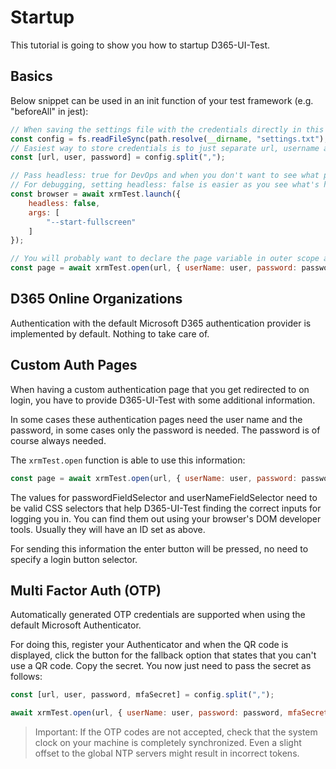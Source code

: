 # Startup
This tutorial is going to show you how to startup D365-UI-Test.

## Basics
Below snippet can be used in an init function of your test framework (e.g. "beforeAll" in jest):

```javascript
// When saving the settings file with the credentials directly in this directory, be sure to exclude it using .gitignore
const config = fs.readFileSync(path.resolve(__dirname, "settings.txt"), {encoding: "utf-8"});
// Easiest way to store credentials is to just separate url, username and password by comma in the file
const [url, user, password] = config.split(",");

// Pass headless: true for DevOps and when you don't want to see what playwright is doing.
// For debugging, setting headless: false is easier as you see what's happening
const browser = await xrmTest.launch({
    headless: false,
    args: [
        "--start-fullscreen"
    ]
});

// You will probably want to declare the page variable in outer scope as you might need to access it for implementing your own interactions with playwright.
const page = await xrmTest.open(url, { userName: user, password: password });
```

## D365 Online Organizations
Authentication with the default Microsoft D365 authentication provider is implemented by default. Nothing to take care of.

## Custom Auth Pages
When having a custom authentication page that you get redirected to on login, you have to provide D365-UI-Test with some additional information.

In some cases these authentication pages need the user name and the password, in some cases only the password is needed. The password is of course always needed.

The `xrmTest.open` function is able to use this information:

```javascript
const page = await xrmTest.open(url, { userName: user, password: password, passwordFieldSelector: "#password_input", userNameFieldSelector: "#userName_input" });
```

The values for passwordFieldSelector and userNameFieldSelector need to be valid CSS selectors that help D365-UI-Test finding the correct inputs for logging you in.
You can find them out using your browser's DOM developer tools. Usually they will have an ID set as above.

For sending this information the enter button will be pressed, no need to specify a login button selector.

## Multi Factor Auth (OTP)
Automatically generated OTP credentials are supported when using the default Microsoft Authenticator.

For doing this, register your Authenticator and when the QR code is displayed, click the button for the fallback option that states that you can't use a QR code.
Copy the secret.
You now just need to pass the secret as follows:

```javascript
const [url, user, password, mfaSecret] = config.split(",");

await xrmTest.open(url, { userName: user, password: password, mfaSecret: mfaSecret ?? undefined });
```

> Important: If the OTP codes are not accepted, check that the system clock on your machine is completely synchronized. Even a slight offset to the global NTP servers might result in incorrect tokens. 
